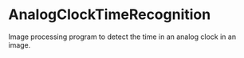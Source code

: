 # AnalogClockTimeRecognition
Image processing program to detect the time in an analog clock in an image.
